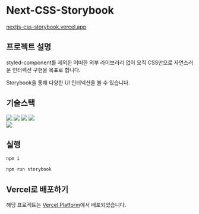 # Next-CSS-Storybook

[nextjs-css-storybook.vercel.app](nextjs-css-storybook.vercel.app)

## 프로젝트 설명

styled-component를 제외한 어떠한 외부 라이브러리 없이 오직 CSS만으로 자연스러운 인터렉션 구현을 목표로 합니다.

Storybook을 통해 다양한 UI 인터넥션을 볼 수 있습니다.

## 기술스택

<div id='a'>
  <img src="https://img.shields.io/badge/front-Next.js-ffffff?style=for-the-badge&logo=next.js&logoColor=000000">
  <img src="https://img.shields.io/badge/front-TypeScript-3178C6?style=for-the-badge&logo=typescript&logoColor=3178C6">
  <img src="https://img.shields.io/badge/front-styled--components-DB7093?style=for-the-badge&logo=styled-components&logoColor=DB7093">
  <img src="https://img.shields.io/badge/Front-Storybook-FF4785?style=for-the-badge&logo=storybook&logoColor=FF4785">
</div>

<img src="https://img.shields.io/badge/Deploy-Vercel-000000?style=for-the-badge&logo=vercel&logoColor=000000">

## 실행

```bash
npm i

npm run storybook
```

## Vercel로 배포하기

해당 프로젝트는 [Vercel Platform](https://vercel.com/new?utm_medium=default-template&filter=next.js&utm_source=create-next-app&utm_campaign=create-next-app-readme)에서 배포되었습니다.
